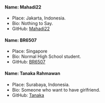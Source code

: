 #### Name: Mahadi22
 - Place: Jakarta, Indonesia.
 - Bio: Nothing to Say.
 - GitHub: [Mahadi22](https://github.com/mahadi22)

#### Name: BR6507
 - Place: Singapore
 - Bio: Normal High School student.
 - GitHub: [BR6507](https://github.com/BudiRahmawan)

#### Name: Tanaka Rahmawan
 - Place: Surabaya, Indonesia.
 - Bio: Someone who want to have girlfriend.
 - GitHub: [Tanaka](https://github.com/Tanakar65/)
